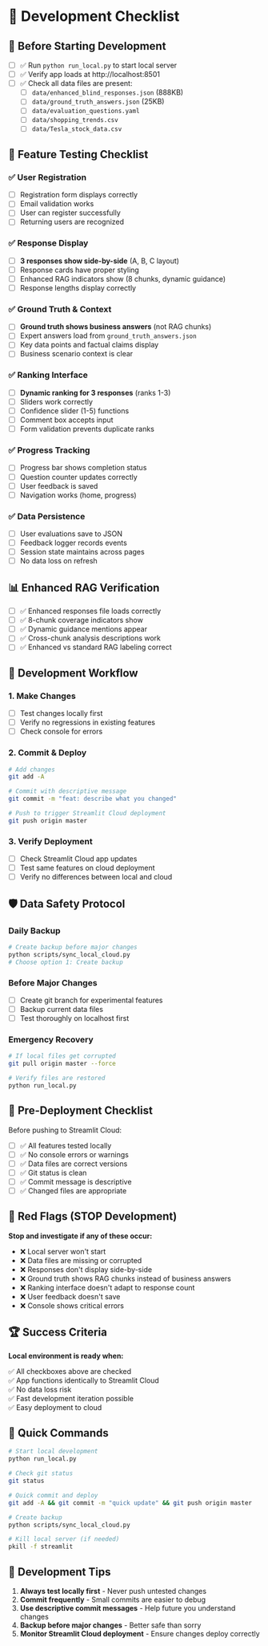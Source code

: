 # 🔧 Development Checklist

## 🚀 Before Starting Development

- [ ] ✅ Run `python run_local.py` to start local server
- [ ] ✅ Verify app loads at http://localhost:8501
- [ ] ✅ Check all data files are present:
  - [ ] `data/enhanced_blind_responses.json` (888KB)
  - [ ] `data/ground_truth_answers.json` (25KB)
  - [ ] `data/evaluation_questions.yaml`
  - [ ] `data/shopping_trends.csv`
  - [ ] `data/Tesla_stock_data.csv`

## 🧪 Feature Testing Checklist

### ✅ User Registration
- [ ] Registration form displays correctly
- [ ] Email validation works
- [ ] User can register successfully
- [ ] Returning users are recognized

### ✅ Response Display  
- [ ] **3 responses show side-by-side** (A, B, C layout)
- [ ] Response cards have proper styling
- [ ] Enhanced RAG indicators show (8 chunks, dynamic guidance)
- [ ] Response lengths display correctly

### ✅ Ground Truth & Context
- [ ] **Ground truth shows business answers** (not RAG chunks)
- [ ] Expert answers load from `ground_truth_answers.json`
- [ ] Key data points and factual claims display
- [ ] Business scenario context is clear

### ✅ Ranking Interface
- [ ] **Dynamic ranking for 3 responses** (ranks 1-3)
- [ ] Sliders work correctly
- [ ] Confidence slider (1-5) functions
- [ ] Comment box accepts input
- [ ] Form validation prevents duplicate ranks

### ✅ Progress Tracking
- [ ] Progress bar shows completion status
- [ ] Question counter updates correctly
- [ ] User feedback is saved
- [ ] Navigation works (home, progress)

### ✅ Data Persistence
- [ ] User evaluations save to JSON
- [ ] Feedback logger records events
- [ ] Session state maintains across pages
- [ ] No data loss on refresh

## 📊 Enhanced RAG Verification

- [ ] ✅ Enhanced responses file loads correctly
- [ ] ✅ 8-chunk coverage indicators show
- [ ] ✅ Dynamic guidance mentions appear
- [ ] ✅ Cross-chunk analysis descriptions work
- [ ] ✅ Enhanced vs standard RAG labeling correct

## 🔄 Development Workflow

### 1. Make Changes
- [ ] Test changes locally first
- [ ] Verify no regressions in existing features
- [ ] Check console for errors

### 2. Commit & Deploy
```bash
# Add changes
git add -A

# Commit with descriptive message
git commit -m "feat: describe what you changed"

# Push to trigger Streamlit Cloud deployment
git push origin master
```

### 3. Verify Deployment
- [ ] Check Streamlit Cloud app updates
- [ ] Test same features on cloud deployment
- [ ] Verify no differences between local and cloud

## 🛡️ Data Safety Protocol

### Daily Backup
```bash
# Create backup before major changes
python scripts/sync_local_cloud.py
# Choose option 1: Create backup
```

### Before Major Changes
- [ ] Create git branch for experimental features
- [ ] Backup current data files
- [ ] Test thoroughly on localhost first

### Emergency Recovery
```bash
# If local files get corrupted
git pull origin master --force

# Verify files are restored
python run_local.py
```

## 🎯 Pre-Deployment Checklist

Before pushing to Streamlit Cloud:

- [ ] ✅ All features tested locally
- [ ] ✅ No console errors or warnings
- [ ] ✅ Data files are correct versions
- [ ] ✅ Git status is clean
- [ ] ✅ Commit message is descriptive
- [ ] ✅ Changed files are appropriate

## 🚨 Red Flags (STOP Development)

**Stop and investigate if any of these occur:**

- ❌ Local server won't start
- ❌ Data files are missing or corrupted  
- ❌ Responses don't display side-by-side
- ❌ Ground truth shows RAG chunks instead of business answers
- ❌ Ranking interface doesn't adapt to response count
- ❌ User feedback doesn't save
- ❌ Console shows critical errors

## 🏆 Success Criteria

**Local environment is ready when:**

✅ All checkboxes above are checked  
✅ App functions identically to Streamlit Cloud  
✅ No data loss risk  
✅ Fast development iteration possible  
✅ Easy deployment to cloud  

## 🔧 Quick Commands

```bash
# Start local development
python run_local.py

# Check git status
git status

# Quick commit and deploy
git add -A && git commit -m "quick update" && git push origin master

# Create backup
python scripts/sync_local_cloud.py

# Kill local server (if needed)
pkill -f streamlit
```

## 📱 Development Tips

1. **Always test locally first** - Never push untested changes
2. **Commit frequently** - Small commits are easier to debug
3. **Use descriptive commit messages** - Help future you understand changes
4. **Backup before major changes** - Better safe than sorry
5. **Monitor Streamlit Cloud deployment** - Ensure changes deploy correctly 